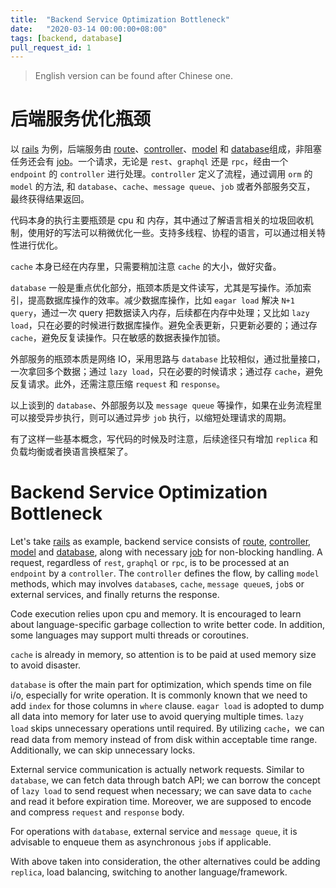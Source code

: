 ```yaml
---
title:  "Backend Service Optimization Bottleneck"
date:   "2020-03-14 00:00:00+08:00"
tags: [backend, database]
pull_request_id: 1
---
```


<!-- 写在前面：雇主和雇员的本质关系是，雇主花钱购买雇员的时间来为其完成任务。面试，从雇主来说，是为了筛选得到符合要求的雇员；从雇员来说，是为了获得与自身实力匹配的职位与薪资。事实上，整个面试过程都是由人来进行主观判断，因此面试实际上给了雇员展现高于自身的实力而因此获得更高的职位与薪资的机会。一次好的面试，可以省下后续好几年为了升职所需要付出的努力。 -->

> English version can be found after Chinese one.

# 后端服务优化瓶颈

以 [rails](https://github.com/mpan-wework/interview-essentials-example/tree/master/rails-init) 为例，后端服务由 [route](https://github.com/mpan-wework/interview-essentials-example/blob/master/rails-init/config/routes.rb)、[controller](https://github.com/mpan-wework/interview-essentials-example/blob/master/rails-init/app/controllers/posts_controller.rb)、[model](https://github.com/mpan-wework/interview-essentials-example/blob/master/rails-init/app/models/post.rb) 和 [database](https://github.com/mpan-wework/interview-essentials-example/blob/master/rails-init/db/migrate/20200314070746_create_posts.rb)组成，非阻塞任务还会有 [job](https://github.com/mpan-wework/interview-essentials-example/blob/master/rails-init/app/jobs/application_job.rb)。一个请求，无论是 `rest`、`graphql` 还是 `rpc`，经由一个 `endpoint` 的 `controller` 进行处理。`controller` 定义了流程，通过调用 `orm` 的 `model` 的方法, 和 `database`、`cache`、`message queue`、`job` 或者外部服务交互， 最终获得结果返回。

代码本身的执行主要瓶颈是 cpu 和 内存，其中通过了解语言相关的垃圾回收机制，使用好的写法可以稍微优化一些。支持多线程、协程的语言，可以通过相关特性进行优化。

`cache` 本身已经在内存里，只需要稍加注意 `cache` 的大小，做好灾备。

`database` 一般是重点优化部分，瓶颈本质是文件读写，尤其是写操作。添加索引，提高数据库操作的效率。减少数据库操作，比如 `eagar load` 解决 `N+1 query`，通过一次 query 把数据读入内存，后续都在内存中处理；又比如 `lazy load`，只在必要的时候进行数据库操作。避免全表更新，只更新必要的；通过存 `cache`，避免反复读操作。只在敏感的数据表操作加锁。

外部服务的瓶颈本质是网络 IO，采用思路与 `database` 比较相似，通过批量接口，一次拿回多个数据；通过 `lazy load`，只在必要的时候请求；通过存 `cache`，避免反复请求。此外，还需注意压缩 `request` 和 `response`。

以上谈到的 `database`、外部服务以及 `message queue` 等操作，如果在业务流程里可以接受异步执行，则可以通过异步 `job` 执行，以缩短处理请求的周期。

有了这样一些基本概念，写代码的时候及时注意，后续途径只有增加 `replica` 和负载均衡或者换语言换框架了。

# Backend Service Optimization Bottleneck

Let's take [rails](https://github.com/mpan-wework/interview-essentials-example/tree/master/rails-init) as example, backend service consists of [route](https://github.com/mpan-wework/interview-essentials-example/blob/master/rails-init/config/routes.rb), [controller](https://github.com/mpan-wework/interview-essentials-example/blob/master/rails-init/app/controllers/posts_controller.rb), [model](https://github.com/mpan-wework/interview-essentials-example/blob/master/rails-init/app/models/post.rb) and [database](https://github.com/mpan-wework/interview-essentials-example/blob/master/rails-init/db/migrate/20200314070746_create_posts.rb), along with necessary [job](https://github.com/mpan-wework/interview-essentials-example/blob/master/rails-init/app/jobs/application_job.rb) for non-blocking handling. A request, regardless of `rest`, `graphql` or `rpc`, is to be processed at an `endpoint` by a `controller`. The `controller` defines the flow, by calling `model` methods, which may involves `database`s, `cache`, `message queue`s, `job`s or external services, and finally returns the response. 

Code execution relies upon cpu and memory. It is encouraged to learn about language-specific garbage collection to write better code. In addition, some languages may support multi threads or coroutines.

`cache` is already in memory, so attention is to be paid at used memory size to avoid disaster.

`database` is ofter the main part for optimization, which spends time on file i/o, especially for write operation. It is commonly known that we need to add `index` for those columns in `where` clause. `eagar load` is adopted to dump all data into memory for later use to avoid querying multiple times. `lazy load` skips unnecessary operations until required. By utilizing `cache`，we can read data from memory instead of from disk within acceptable time range. Additionally, we can skip unnecessary locks.

External service communication is actually network requests. Similar to `database`, we can fetch data through batch API; we can borrow the concept of `lazy load` to send request when necessary; we can save data to `cache` and read it before expiration time. Moreover, we are supposed to encode and compress `request` and `response` body.

For operations with `database`, external service and `message queue`, it is advisable to enqueue them as asynchronous `job`s if applicable.

With above taken into consideration, the other alternatives could be adding `replica`, load balancing, switching to another language/framework.

